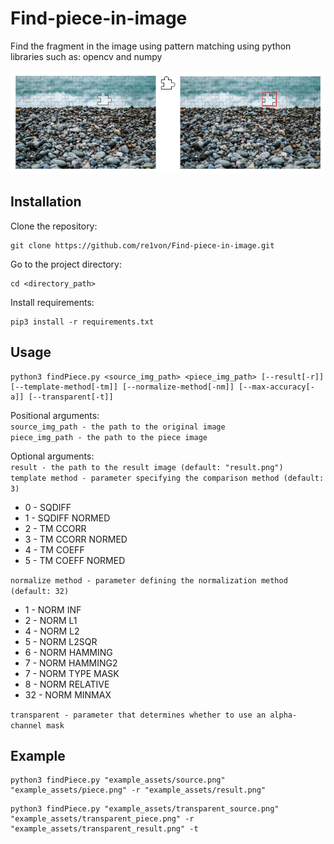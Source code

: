 # Find-piece-in-image
Find the fragment in the image using pattern matching using python libraries such as: opencv and numpy

![preview](https://github.com/re1von/Find-piece-in-image/blob/master/project_assets/preview.png)

## Installation
Clone the repository:
```
git clone https://github.com/re1von/Find-piece-in-image.git
```
Go to the project directory:
```
cd <directory_path>
```
Install requirements:
```
pip3 install -r requirements.txt
```

## Usage
```
python3 findPiece.py <source_img_path> <piece_img_path> [--result[-r]] [--template-method[-tm]] [--normalize-method[-nm]] [--max-accuracy[-a]] [--transparent[-t]]
```
Positional arguments:  
`source_img_path - the path to the original image`  
`piece_img_path - the path to the piece image`

Optional arguments:  
`result - the path to the result image (default: "result.png")`  
`template method - parameter specifying the comparison method (default: 3)`
+ 0 - SQDIFF
+ 1 - SQDIFF NORMED
+ 2 - TM CCORR
+ 3 - TM CCORR NORMED
+ 4 - TM COEFF
+ 5 - TM COEFF NORMED

`normalize method - parameter defining the normalization method (default: 32)`
+ 1 - NORM INF
+ 2 - NORM L1
+ 4 - NORM L2
+ 5 - NORM L2SQR
+ 6 - NORM HAMMING
+ 7 - NORM HAMMING2
+ 7 - NORM TYPE MASK
+ 8 - NORM RELATIVE
+ 32 - NORM MINMAX

`transparent - parameter that determines whether to use an alpha-channel mask`

## Example
```
python3 findPiece.py "example_assets/source.png" "example_assets/piece.png" -r "example_assets/result.png"
```
```
python3 findPiece.py "example_assets/transparent_source.png" "example_assets/transparent_piece.png" -r "example_assets/transparent_result.png" -t
```

